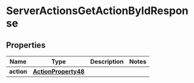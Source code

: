 

# ServerActionsGetActionByIdResponse


## Properties

| Name | Type | Description | Notes |
|------------ | ------------- | ------------- | -------------|
|**action** | [**ActionProperty48**](ActionProperty48.md) |  |  |



